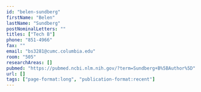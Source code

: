 ```yaml
---
id: "belen-sundberg"
firstName: "Belen"
lastName: "Sundberg"
postNominalLetters: ""
titles: ["Tech B"]
phone: "851-4966"
fax: ""
email: "bs3281@cumc.columbia.edu"
room: "505"
researchAreas: []
pubmed: "https://pubmed.ncbi.nlm.nih.gov/?term=Sundberg+B%5BAuthor%5D"
url: []
tags: ["page-format:long", "publication-format:recent"]
---
```

